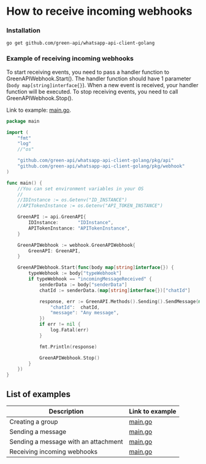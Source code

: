 # How to receive incoming webhooks

### Installation

```shell
go get github.com/green-api/whatsapp-api-client-golang
```

### Example of receiving incoming webhooks

To start receiving events, you need to pass a handler function to GreenAPIWebhook.Start(). The handler function should
have 1 parameter (`body map[string]interface{}`). When a new event is received, your handler function will be executed.
To stop receiving events, you need to call GreenAPIWebhook.Stop().

Link to
example: [main.go](https://github.com/green-api/whatsapp-api-client-golang/blob/master/examples/webhook/main.go).

```go
package main

import (
	"fmt"
	"log"
	//"os"

	"github.com/green-api/whatsapp-api-client-golang/pkg/api"
	"github.com/green-api/whatsapp-api-client-golang/pkg/webhook"
)

func main() {
	//You can set environment variables in your OS
	//
	//IDInstance := os.Getenv("ID_INSTANCE")
	//APITokenInstance := os.Getenv("API_TOKEN_INSTANCE")

	GreenAPI := api.GreenAPI{
		IDInstance:       "IDInstance",
		APITokenInstance: "APITokenInstance",
	}

	GreenAPIWebhook := webhook.GreenAPIWebhook{
		GreenAPI: GreenAPI,
	}

	GreenAPIWebhook.Start(func(body map[string]interface{}) {
		typeWebhook := body["typeWebhook"]
		if typeWebhook == "incomingMessageReceived" {
			senderData := body["senderData"]
			chatId := senderData.(map[string]interface{})["chatId"]

			response, err := GreenAPI.Methods().Sending().SendMessage(map[string]interface{}{
				"chatId":  chatId,
				"message": "Any message",
			})
			if err != nil {
				log.Fatal(err)
			}

			fmt.Println(response)

			GreenAPIWebhook.Stop()
		}
	})
}
```

## List of examples

| Description                          | Link to example                                                                                                     |
|--------------------------------------|---------------------------------------------------------------------------------------------------------------------|
| Creating a group                     | [main.go](https://github.com/green-api/whatsapp-api-client-golang/blob/master/examples/create_group/main.go)        |
| Sending a message                    | [main.go](https://github.com/green-api/whatsapp-api-client-golang/blob/master/examples/send_message/main.go)        |
| Sending a message with an attachment | [main.go](https://github.com/green-api/whatsapp-api-client-golang/blob/master/examples/send_file_by_upload/main.go) |
| Receiving incoming webhooks          | [main.go](https://github.com/green-api/whatsapp-api-client-golang/blob/master/examples/webhook/main.go)             |
